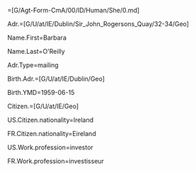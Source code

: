 =[G/Agt-Form-CmA/00/ID/Human/She/0.md]

Adr.=[G/U/at/IE/Dublin/Sir_John_Rogersons_Quay/32-34/Geo]

Name.First=Barbara

Name.Last=O'Reilly

Adr.Type=mailing

Birth.Adr.=[G/U/at/IE/Dublin/Geo]

Birth.YMD=1959-06-15

Citizen.=[G/U/at/IE/Geo]

US.Citizen.nationality=Ireland

FR.Citizen.nationality=Eireland

US.Work.profession=investor

FR.Work.profession=investisseur
